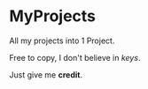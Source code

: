 # MyProjects
All my projects into 1 Project.

Free to copy, I don't believe in *keys*.

Just give me **credit**.
